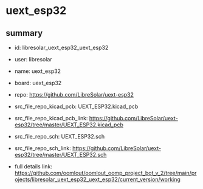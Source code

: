 # uext_esp32
 
## summary 
* id: libresolar_uext_esp32_uext_esp32
* user: libresolar
* name: uext_esp32
* board: uext_esp32
* repo: https://github.com/LibreSolar/uext-esp32
* src_file_repo_kicad_pcb: UEXT_ESP32.kicad_pcb
* src_file_repo_kicad_pcb_link: https://github.com/LibreSolar/uext-esp32/tree/master/UEXT_ESP32.kicad_pcb


* src_file_repo_sch: UEXT_ESP32.sch
* src_file_repo_sch_link: https://github.com/LibreSolar/uext-esp32/tree/master/UEXT_ESP32.sch
* full details link: https://github.com/oomlout/oomlout_oomp_project_bot_v_2/tree/main/projects/libresolar_uext_esp32_uext_esp32/current_version/working  







